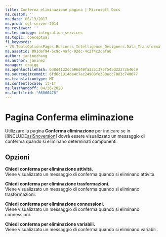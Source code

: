 ```yaml
---
title: Conferma eliminazione pagina | Microsoft Docs
ms.custom: ''
ms.date: 06/13/2017
ms.prod: sql-server-2014
ms.reviewer: ''
ms.technology: integration-services
ms.topic: conceptual
f1_keywords:
- VS.ToolsOptionsPages.Business_Intelligence_Designers.Data_Transformation_Designers.Comfirm_Delete
ms.assetid: 091def94-6c9c-4afc-92dc-4c2f4c2cafa0
author: janinezhang
ms.author: janinez
manager: craigg
ms.openlocfilehash: bd8d4122dca96d49fa3351375f545d32273646c9
ms.sourcegitcommit: 6fd8c1914de4c7ac24900fe388ecc7883c740077
ms.translationtype: MT
ms.contentlocale: it-IT
ms.lasthandoff: 04/26/2020
ms.locfileid: "66060476"
---
```

# <a name="confirm-delete-page"></a>Pagina Conferma eliminazione
  Utilizzare la pagina **Conferma eliminazione** per indicare se in [!INCLUDE[ssISnoversion](../includes/ssisnoversion-md.md)] dovrà essere visualizzato un messaggio di conferma quando si eliminano determinati componenti.  
  
## <a name="options"></a>Opzioni  
 **Chiedi conferma per eliminazione attività.**  
 Viene visualizzato un messaggio di conferma quando si eliminano attività.  
  
 **Chiedi conferma per eliminazione trasformazioni.**  
 Viene visualizzato un messaggio di conferma quando si eliminano trasformazioni.  
  
 **Chiedi conferma per eliminazione connessioni.**  
 Viene visualizzato un messaggio di conferma quando si eliminano connessioni.  
  
 **Chiedi conferma per eliminazione variabili.**  
 Viene visualizzato un messaggio di conferma quando si eliminano variabili.  
  
  
